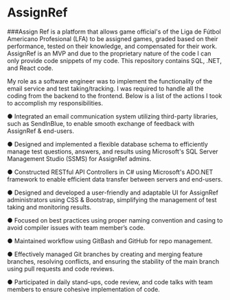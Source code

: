 # AssignRef
###Assign Ref is a platform that allows game official's of the Liga de Fútbol Americano Profesional (LFA) to be assigned games, graded based on their performance, tested on their knowledge, and compensated for their work. AssignRef is an MVP and due to the proprietary nature of the code I can only provide code snippets of my code. This repository contains SQL, .NET, and React code.

My role as a software engineer was to implement the functionality of the email service and test taking/tracking. I was required to handle all the coding from the backend to the frontend. Below is a list of the actions I took to accomplish my responsibilities.

● Integrated an email communication system utilizing third-party libraries, such as SendInBlue, to enable smooth exchange of feedback with AssignRef & end-users.

● Designed and implemented a flexible database schema to efficiently manage test questions, answers, and results using Microsoft's SQL Server Management Studio (SSMS) for AssignRef admins.

● Constructed RESTful API Controllers in C# using Microsoft's ADO.NET framework to enable efficient data transfer between servers and end-users.

● Designed and developed a user-friendly and adaptable UI for AssignRef administrators using CSS & Bootstrap, simplifying the management of test taking and monitoring results.

● Focused on best practices using proper naming convention and casing to avoid compiler issues with team member’s code.

● Maintained workflow using GitBash and GitHub for repo management.

● Effectively managed Git branches by creating and merging feature branches, resolving conflicts, and ensuring the stability of the main branch using pull requests and code reviews.

● Participated in daily stand-ups, code review, and code talks with team members to ensure cohesive implementation of code.
